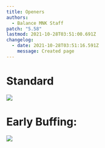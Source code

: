 ```yaml
---
title: Openers
authors:
  - Balance MNK Staff
patch: "5.58"
lastmod: 2021-10-28T03:51:00.691Z
changelog:
  - date: 2021-10-28T03:51:16.591Z
    message: Created page
---
```

# Standard
![](https://imgur.com/vaEhjJQ.jpg)



# Early Buffing:
![](https://imgur.com/qdHxosA.jpg)
